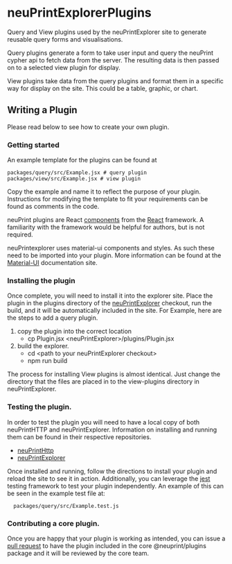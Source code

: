 # neuPrintExplorerPlugins
Query and View plugins used by the neuPrintExplorer site to generate reusable
query forms and visualisations.

  Query plugins generate a form to take user input and query the neuPrint
cypher api to fetch data from the server. The resulting data is then passed
on to a selected view plugin for display.

  View plugins take data from the query plugins and format them in a specific way
for display on the site. This could be a table, graphic, or chart.

## Writing a Plugin
  Please read below to see how to create your own plugin.

### Getting started

An example template for the plugins can be found at

    packages/query/src/Example.jsx # query plugin
    packages/view/src/Example.jsx # view plugin

Copy the example and name it to reflect the purpose of your plugin. Instructions for modifying
the template to fit your requirements can be found as comments in the code.

neuPrint plugins are React [components](https://reactjs.org/docs/components-and-props.html)
from the [React](https://reactjs.org/) framework. A familiarity with the framework
would be helpful for authors, but is not required.

neuPrintexplorer uses material-ui components and styles. As such these need to be imported
into your plugin. More information can be found at the [Material-UI](https://material-ui.com/)
documentation site.

### Installing the plugin

Once complete, you will need to install it into the explorer site. Place the plugin in the
plugins directory of the [neuPrintExplorer](https://github.com/connectome-neuprint/neuPrintExplorer)
checkout, run the build, and it will be automatically included in the site. For Example, here are the
steps to add a query plugin.

   1. copy the plugin into the correct location
      - cp Plugin.jsx &lt;neuPrintExplorer&gt;/plugins/Plugin.jsx
   2. build the explorer.
      - cd &lt;path to your neuPrintExplorer checkout&gt;
      - npm run build

The process for installing View plugins is almost identical. Just change the directory
that the files are placed in to the view-plugins directory in neuPrintExplorer.


###  Testing the plugin.

In order to test the plugin you will need to have a local copy of both
neuPrintHTTP and neuPrintExplorer. Information on installing and running
them can be found in their respective repositories.

- [neuPrintHttp](https://github.com/connectome-neuprint/neuPrintHTTP)
- [neuPrintExplorer](https://github.com/connectome-neuprint/neuPrintExplorer)

Once installed and running, follow the directions to install your plugin and reload
the site to see it in action. Additionally, you can leverage the
[jest](https://jestjs.io/en/versions) testing framework to test your plugin independently.
An example of this can be seen in the example test file at:

      packages/query/src/Example.test.js


### Contributing a core plugin.

Once you are happy that your plugin is working as intended, you can issue a
[pull request](https://help.github.com/articles/about-pull-requests/) to have the plugin included
in the core @neuprint/plugins package and it will be reviewed by the core team.
